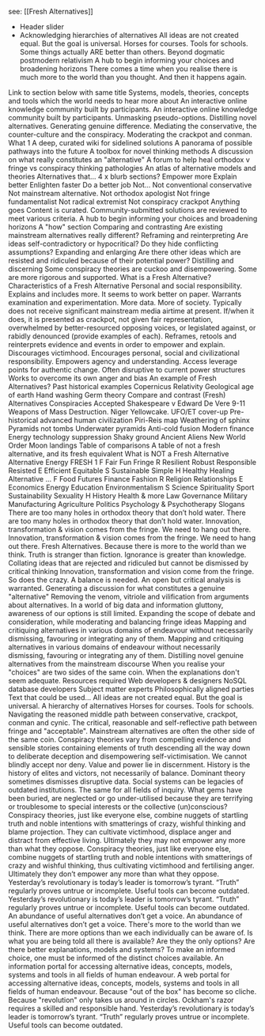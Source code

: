see: [[Fresh Alternatives]]
- Header slider
- Acknowledging hierarchies of alternatives
 All ideas are not created equal. But the goal is universal.  Horses for courses. Tools for schools. Some things actually ARE better than others. Beyond dogmatic postmodern relativism 
A hub to begin informing your choices and broadening horizons
 There comes a time when you realise there is much more to the world than you thought.  And then it happens again.

Link to section below with same title
Systems, models, theories, concepts and tools which the world needs to hear more about
An interactive online knowledge community built by participants.
An interactive online knowledge community built by participants.
Unmasking pseudo-options. Distilling novel alternatives. Generating genuine difference.
Mediating the conservative, the counter-culture and the conspiracy. Moderating the crackpot and conman.
What 1
A deep, curated wiki for sidelined solutions
A panorama of possible pathways into the future
A toolbox for novel thinking methods
A discussion on what really constitutes an "alternative"
A forum to help heal orthodox v fringe vs conspiracy thinking pathologies
An atlas of alternative models and theories
Alternatives that... 
4 x blurb sections?
Empower more
Explain better
Enlighten faster
Do a better job
Not...
Not conventional conservative
Not mainstream alternative.
Not orthodox apologist
Not fringe fundamentalist
Not radical extremist
Not conspiracy crackpot
Anything goes
 Content is curated. Community-submitted solutions are reviewed to meet various criteria.
A hub to begin informing your choices and broadening horizons
A "how" section
Comparing and contrasting
Are existing mainstream alternatives really different?
Reframing and reinterpreting
Are ideas self-contradictory or hypocritical? Do they hide conflicting assumptions?
Expanding and enlarging
Are there other ideas which are resisted and ridiculed because of their potential power?
Distilling and discerning
Some conspiracy theories are cuckoo and disempowering. Some are more rigorous and supported.
What is a Fresh Alternative?
Characteristics of a Fresh Alternative
Personal and social responsibility. 
Explains and includes more. It seems to work better on paper. Warrants examination and experimentation.
More data. More of society.
Typically does not receive significant mainstream media airtime at present. If/when it does, it is presented as crackpot, not given fair representation, overwhelmed by better-resourced opposing voices, or legislated against, or rabidly denounced (provide examples of each).
Reframes, retools and reinterprets evidence and events in order to empower and explain.
Discourages victimhood. Encourages personal, social and civilizational responsibility. Empowers agency and understanding.
Access leverage points for authentic change.
Often disruptive to current power structures
Works to overcome its own anger and bias
An example of Fresh Alternatives?
Past historical examples
Copernicus
Relativity
Geological age of earth
Hand washing
Germ theory
Compare and contrast (Fresh) Alternatives
Conspiracies
Accepted
Shakespeare v Edward De Vere
9-11
Weapons of Mass Destruction. Niger Yellowcake.
UFO/ET cover-up
Pre-historical advanced human civilization
 Piri-Reis map Weathering of sphinx Pyramids not tombs Underwater pyramids 
Anti-cold fusion
Modern finance
Energy technology suppression
Shaky ground
Ancient Aliens
New World Order
Moon landings
Table of comparisons
A table of not a fresh alternative, and its fresh equivalent
What is NOT a Fresh Alternative
Alternative Energy
FRESH 1
F
Fair
Fun
Fringe
R
Resilient
Robust
Responsible
Resisted
E
Efficient
Equitable
S
Sustainable
Simple
H
Healthy
Healing
Alternative ...
F
Food
Futures
Finance
Fashion
R
Religion
Relationships
E
Economics
Energy
Education
Environmentalism
S
Science
Spirituality
Sport
Sustainability
Sexuality
H
History
Health
& more
Law
Governance
Military
Manufacturing
Agriculture
Politics
Psychology & Psychotherapy
Slogans
There are too many holes in orthodox theory that don’t hold water. 
There are too many holes in orthodox theory that don’t hold water.
Innovation, transformation & vision comes from the fringe. We need to hang out there.
Innovation, transformation & vision comes from the fringe. We need to hang out there.
Fresh Alternatives.
Because there is more to the world than we think. Truth is stranger than fiction. Ignorance is greater than knowledge.
Collating ideas that are rejected and ridiculed but cannot be dismissed by critical thinking
Innovation, transformation and vision come from the fringe. So does the crazy. A balance is needed. An open but critical analysis is warranted.
Generating a discussion for what constitutes a genuine "alternative"
Removing the venom, vitriole and vilification from arguments about alternatives.
In a world of big data and information gluttony, awareness of our options is still limited.
Expanding the scope of debate and consideration, while moderating and balancing fringe ideas
Mapping and critiquing alternatives in various domains of endeavour without necessarily dismissing, favouring or integrating any of them.
Mapping and critiquing alternatives in various domains of endeavour without necessarily dismissing, favouring or integrating any of them.
Distilling novel genuine alternatives from the mainstream discourse
When you realise your "choices" are two sides of the same coin. When the explanations don't seem adequate.
Resources required
Web developers & designers
NoSQL database developers
Subject matter experts
Philosophically aligned parties
Text that could be used...
All ideas are not created equal. But the goal is universal. 
A hierarchy of alternatives
Horses for courses. Tools for schools.
Navigating the reasoned middle path between conservative, crackpot, conman and cynic.
The critical, reasonable and self-reflective path between fringe and "acceptable".
 Mainstream alternatives are often the other side of the same coin. Conspiracy theories vary from compelling evidence and sensible stories containing elements of truth descending all the way down to deliberate deception and disempowering self-victimisation. We cannot blindly accept nor deny. Value and power lie in discernment.
History is the history of elites and victors, not necessarily of balance. Dominant theory sometimes dismisses disruptive data. Social systems can be legacies of outdated institutions. The same for all fields of inquiry. What gems have been buried, are neglected or go under-utilised because they are terrifying or troublesome to special interests or the collective (un)conscious?
Conspiracy theories, just like everyone else, combine nuggets of startling truth and noble intentions with smatterings of crazy, wishful thinking and blame projection. They can cultivate victimhood, displace anger and distract from effective living. Ultimately they may not empower any more than what they oppose. 
Conspiracy theories, just like everyone else, combine nuggets of startling truth and noble intentions with smatterings of crazy and wishful thinking, thus cultivating victimhood and fertilising anger. Ultimately they don’t empower any more than what they oppose.
Yesterday’s revolutionary is today’s leader is tomorrow’s tyrant. “Truth” regularly proves untrue or incomplete. Useful tools can become outdated.
Yesterday’s revolutionary is today’s leader is tomorrow’s tyrant. “Truth” regularly proves untrue or incomplete. Useful tools can become outdated.
An abundance of useful alternatives don’t get a voice.
An abundance of useful alternatives don’t get a voice.
There's more to the world than we think. There are more options than we each individually can be aware of.
Is what you are being told all there is available? Are they the only options? Are there better explanations, models and systems?
To make an informed choice, one must be informed of the distinct choices available.
An information portal for accessing alternative ideas, concepts, models, systems and tools in all fields of human endeavour.
A web portal for accessing alternative ideas, concepts, models, systems and tools in all fields of human endeavour.
Because "out of the box" has become so cliche. Because "revolution" only takes us around in circles.
Ockham's razor requires a skilled and responsible hand.
Yesterday’s revolutionary is today’s leader is tomorrow’s tyrant. “Truth” regularly proves untrue or incomplete. Useful tools can become outdated.